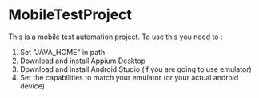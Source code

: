 # MobileTestProject

This is a mobile test automation project.
To use this you need to :

1. Set "JAVA_HOME" in path
2. Download and install Appium Desktop
3. Download and install Android Studio (if you are going to use emulator)
4. Set the capabilities to match your emulator (or your actual android device)
